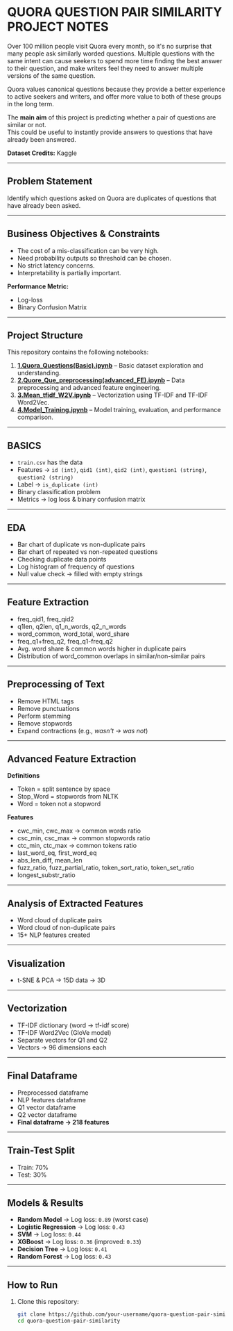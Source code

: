 # QUORA QUESTION PAIR SIMILARITY PROJECT NOTES

Over 100 million people visit Quora every month, so it's no surprise that many people ask similarly worded questions. Multiple questions with the same intent can cause seekers to spend more time finding the best answer to their question, and make writers feel they need to answer multiple versions of the same question.  

Quora values canonical questions because they provide a better experience to active seekers and writers, and offer more value to both of these groups in the long term.  

 The **main aim** of this project is predicting whether a pair of questions are similar or not.  
This could be useful to instantly provide answers to questions that have already been answered.  

**Dataset Credits:** Kaggle  

---

##  Problem Statement
Identify which questions asked on Quora are duplicates of questions that have already been asked.

---

##  Business Objectives & Constraints
- The cost of a mis-classification can be very high.  
- Need probability outputs so threshold can be chosen.  
- No strict latency concerns.  
- Interpretability is partially important.  

**Performance Metric:**
- Log-loss  
- Binary Confusion Matrix  

---

##  Project Structure
This repository contains the following notebooks:

1. **[1.Quora_Questions(Basic).ipynb](./1.Quora_Questions(Basic).ipynb)** – Basic dataset exploration and understanding.  
2. **[2.Quore_Que_preprocessing(advanced_FE).ipynb](./2.Quore_Que_preprocessing(advanced_FE).ipynb)** – Data preprocessing and advanced feature engineering.  
3. **[3.Mean_tfidf_W2V.ipynb](./3.Mean_tfidf_W2V.ipynb)** – Vectorization using TF-IDF and TF-IDF Word2Vec.  
4. **[4.Model_Training.ipynb](./4.Model_Training.ipynb)** – Model training, evaluation, and performance comparison.  

---

## BASICS
- `train.csv` has the data  
- Features → `id (int)`, `qid1 (int)`, `qid2 (int)`, `question1 (string)`, `question2 (string)`  
- Label → `is_duplicate (int)`  
- Binary classification problem  
- Metrics → log loss & binary confusion matrix  

---

##  EDA
- Bar chart of duplicate vs non-duplicate pairs  
- Bar chart of repeated vs non-repeated questions  
- Checking duplicate data points  
- Log histogram of frequency of questions  
- Null value check → filled with empty strings  

---

##  Feature Extraction
- freq_qid1, freq_qid2  
- q1len, q2len, q1_n_words, q2_n_words  
- word_common, word_total, word_share  
- freq_q1+freq_q2, freq_q1-freq_q2  
- Avg. word share & common words higher in duplicate pairs  
- Distribution of word_common overlaps in similar/non-similar pairs  

---

##  Preprocessing of Text
- Remove HTML tags  
- Remove punctuations  
- Perform stemming  
- Remove stopwords  
- Expand contractions (e.g., *wasn't → was not*)  

---

##  Advanced Feature Extraction
**Definitions**  
- Token = split sentence by space  
- Stop_Word = stopwords from NLTK  
- Word = token not a stopword  

**Features**  
- cwc_min, cwc_max → common words ratio  
- csc_min, csc_max → common stopwords ratio  
- ctc_min, ctc_max → common tokens ratio  
- last_word_eq, first_word_eq  
- abs_len_diff, mean_len  
- fuzz_ratio, fuzz_partial_ratio, token_sort_ratio, token_set_ratio  
- longest_substr_ratio  

---

##  Analysis of Extracted Features
- Word cloud of duplicate pairs  
- Word cloud of non-duplicate pairs  
- 15+ NLP features created  

---

##  Visualization
- t-SNE & PCA → 15D data → 3D  

---

##  Vectorization
- TF-IDF dictionary (word → tf-idf score)  
- TF-IDF Word2Vec (GloVe model)  
- Separate vectors for Q1 and Q2  
- Vectors → 96 dimensions each  

---

##  Final Dataframe
- Preprocessed dataframe  
- NLP features dataframe  
- Q1 vector dataframe  
- Q2 vector dataframe  
- **Final dataframe → 218 features**  

---

##  Train-Test Split
- Train: 70%  
- Test: 30%  

---

##  Models & Results
- **Random Model** → Log loss: `0.89` (worst case)  
- **Logistic Regression** → Log loss: `0.43`  
- **SVM** → Log loss: `0.44`  
- **XGBoost** → Log loss: `0.36` (improved: `0.33`)  
- **Decision Tree** → Log loss: `0.41`  
- **Random Forest** → Log loss: `0.43`  

---

##  How to Run
1. Clone this repository:
   ```bash
   git clone https://github.com/your-username/quora-question-pair-similarity.git
   cd quora-question-pair-similarity
